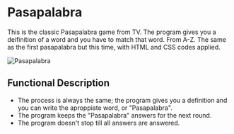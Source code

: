 # Pasapalabra

This is the classic Pasapalabra game from TV. The program gives you a deifinition of a word and you have to match that word. From A-Z. The same as the first pasapalabra but this time, with HTML and CSS codes applied.

![Pasapalabra](https://www.google.com/url?sa=i&url=https%3A%2F%2Fwww.elgoldigital.com%2Fanuncian-motivo-de-pasapalabra-para-no-fichar-a-christian-galvez-como-presentador%2F&psig=AOvVaw1yni-0klZpXdztLGemLLJH&ust=1586295508933000&source=images&cd=vfe&ved=0CAIQjRxqFwoTCIChoLTh1OgCFQAAAAAdAAAAABAD)

## Functional Description

- The process is always the same; the program gives you a definition and you can write the aproppiate word, or "Pasapalabra".
- The program keeps the "Pasapalabra" answers for the next round.
- The program doesn't stop till all answers are answered.